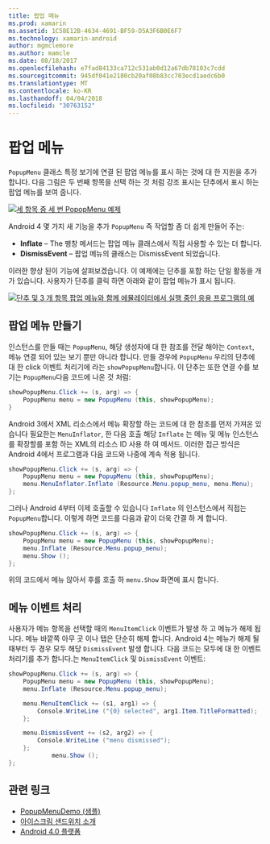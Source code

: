 ```yaml
---
title: 팝업 메뉴
ms.prod: xamarin
ms.assetid: 1C58E12B-4634-4691-BF59-D5A3F6B0E6F7
ms.technology: xamarin-android
author: mgmclemore
ms.author: mamcle
ms.date: 08/18/2017
ms.openlocfilehash: e7fad84133ca712c531ab0d12a67db78103c7cdd
ms.sourcegitcommit: 945df041e2180cb20af08b83cc703ecd1aedc6b0
ms.translationtype: MT
ms.contentlocale: ko-KR
ms.lasthandoff: 04/04/2018
ms.locfileid: "30763152"
---
```

# <a name="popup-menu"></a>팝업 메뉴

`PopupMenu` 클래스 특정 보기에 연결 된 팝업 메뉴를 표시 하는 것에 대 한 지원을 추가 합니다. 다음 그림은 두 번째 항목을 선택 하는 것 처럼 강조 표시는 단추에서 표시 하는 팝업 메뉴를 보여 줍니다.

 [![세 항목 중 세 번 PopopMenu 예제](popup-menu-images/20-popupmenu.png)](popup-menu-images/20-popupmenu.png#lightbox)

Android 4 몇 가지 새 기능을 추가 `PopupMenu` 즉 작업할 좀 더 쉽게 만들어 주는:

-   **Inflate** &ndash; The 팽창 메서드는 팝업 메뉴 클래스에서 직접 사용할 수 있는 더 합니다.
-   **DismissEvent** &ndash; 팝업 메뉴의 클래스는 DismissEvent 되었습니다.

이러한 향상 된이 기능에 살펴보겠습니다. 이 예제에는 단추를 포함 하는 단일 활동을 개가 있습니다. 사용자가 단추를 클릭 하면 아래와 같이 팝업 메뉴가 표시 됩니다.

 [![단추 및 3 개 항목 팝업 메뉴와 함께 에뮬레이터에서 실행 중인 응용 프로그램의 예](popup-menu-images/06-popupmenu.png)](popup-menu-images/06-popupmenu.png#lightbox)


## <a name="creating-a-popup-menu"></a>팝업 메뉴 만들기

인스턴스를 만들 때는 `PopupMenu`, 해당 생성자에 대 한 참조를 전달 해야는 `Context`, 메뉴 연결 되어 있는 보기 뿐만 아니라 합니다. 만들 경우에 `PopupMenu` 우리의 단추에 대 한 click 이벤트 처리기에 라는 `showPopupMenu`합니다.
이 단추는 또한 연결 수를 보기는 `PopupMenu`다음 코드에 나온 것 처럼:

```csharp
showPopupMenu.Click += (s, arg) => {
    PopupMenu menu = new PopupMenu (this, showPopupMenu);
}
```

Android 3에서 XML 리소스에서 메뉴 확장할 하는 코드에 대 한 참조를 먼저 가져온 있습니다 필요한는 `MenuInflator`, 한 다음 호출 해당 `Inflate` 는 메뉴 및 메뉴 인스턴스를 확장할를 포함 하는 XML의 리소스 ID 사용 하 여 메서드. 이러한 접근 방식은 Android 4에서 프로그램과 다음 코드와 나중에 계속 적용 됩니다.

```csharp
showPopupMenu.Click += (s, arg) => {
    PopupMenu menu = new PopupMenu (this, showPopupMenu);
    menu.MenuInflater.Inflate (Resource.Menu.popup_menu, menu.Menu);
};
```

그러나 Android 4부터 이제 호출할 수 있습니다 `Inflate` 의 인스턴스에서 직접는 `PopupMenu`합니다. 이렇게 하면 코드를 다음과 같이 더욱 간결 하 게 합니다.

```csharp
showPopupMenu.Click += (s, arg) => {
    PopupMenu menu = new PopupMenu (this, showPopupMenu);
    menu.Inflate (Resource.Menu.popup_menu);
    menu.Show ();
};
```

위의 코드에서 메뉴 않아서 후를 호출 하 `menu.Show` 화면에 표시 합니다.


## <a name="handling-menu-events"></a>메뉴 이벤트 처리

사용자가 메뉴 항목을 선택할 때의 `MenuItemClick` 이벤트가 발생 하 고 메뉴가 해제 됩니다. 메뉴 바깥쪽 아무 곳 이나 탭은 단순히 해제 합니다. Android 4는 메뉴가 해제 될 때부터 두 경우 모두 해당 `DismissEvent` 발생 합니다. 다음 코드는 모두에 대 한 이벤트 처리기를 추가 합니다.는 `MenuItemClick` 및 `DismissEvent` 이벤트:

```csharp
showPopupMenu.Click += (s, arg) => {
    PopupMenu menu = new PopupMenu (this, showPopupMenu);
    menu.Inflate (Resource.Menu.popup_menu);

    menu.MenuItemClick += (s1, arg1) => {
        Console.WriteLine ("{0} selected", arg1.Item.TitleFormatted);
    };

    menu.DismissEvent += (s2, arg2) => {
        Console.WriteLine ("menu dismissed");
    };
            menu.Show ();
};
```



## <a name="related-links"></a>관련 링크

- [PopupMenuDemo (샘플)](https://developer.xamarin.com/samples/monodroid/PopupMenuDemo/)
- [아이스크림 샌드위치 소개](http://www.android.com/about/ice-cream-sandwich/)
- [Android 4.0 플랫폼](http://developer.android.com/sdk/android-4.0.html)
